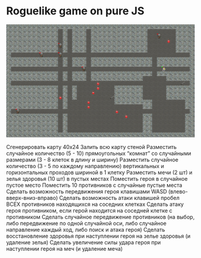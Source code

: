 # Roguelike game on pure JS

<img src="images/demo.jpg">

Сгенерировать карту 40x24
Залить всю карту стеной
Разместить случайное количество (5 - 10) прямоугольных “комнат” со случайными размерами (3 - 8 клеток в длину и ширину)
Разместить случайное количество (3 - 5 по каждому направлению)
вертикальных и горизонтальных проходов шириной в 1 клетку
Разместить мечи (2 шт) и зелья здоровья (10 шт) в пустых местах
Поместить героя в случайное пустое место
Поместить 10 противников с случайные пустые места
Сделать возможность передвижения героя клавишами WASD
(влево-вверх-вниз-вправо)
Сделать возможность атаки клавишей пробел ВСЕХ противников
находящихся на соседних клетках
Сделать атаку героя противником, если герой находится на соседней клетке с противником
Сделать случайное передвижение противников (на выбор, либо передвижение по одной случайной оси, либо случайное направление каждый ход, либо поиск и атака героя)
Сделать восстановление здоровья при наступлении героя на зелье
здоровья (и удаление зелья)
Сделать увеличение силы удара героя при наступлении героя на меч
(и удаление меча)
